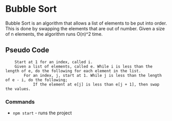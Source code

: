 # Bubble Sort

Bubble Sort is an algorithm that allows a list of elements to be put into order. This is done by swapping the elements that are out of number. Given a size of n elements, the algorithm runs O(n)^2 time.


## Pseudo Code
```
    Start at 1 for an index, called i.
    Given a list of elements, called e. While i is less than the length of e, do the following for each element in the list. 
        For an index, j, start at 1. While j is less than the length of e - i, do the following;
            If the element at e[j] is less than e[j + 1], then swap the values.
```

### Commands
* `npm start` - runs the project